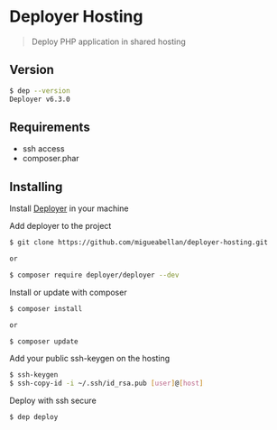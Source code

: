 # Deployer Hosting

> Deploy PHP application in shared hosting 


## Version

```sh
$ dep --version
Deployer v6.3.0
```


## Requirements

- ssh access
- composer.phar


## Installing

Install [Deployer][1] in your machine

Add deployer to the project

```sh
$ git clone https://github.com/migueabellan/deployer-hosting.git

or

$ composer require deployer/deployer --dev
```

Install or update with composer

```sh
$ composer install

or 

$ composer update
```

Add your public ssh-keygen on the hosting

```sh
$ ssh-keygen
$ ssh-copy-id -i ~/.ssh/id_rsa.pub [user]@[host]
```

Deploy with ssh secure

```sh
$ dep deploy
```

[1]: https://deployer.org/docs/installation
